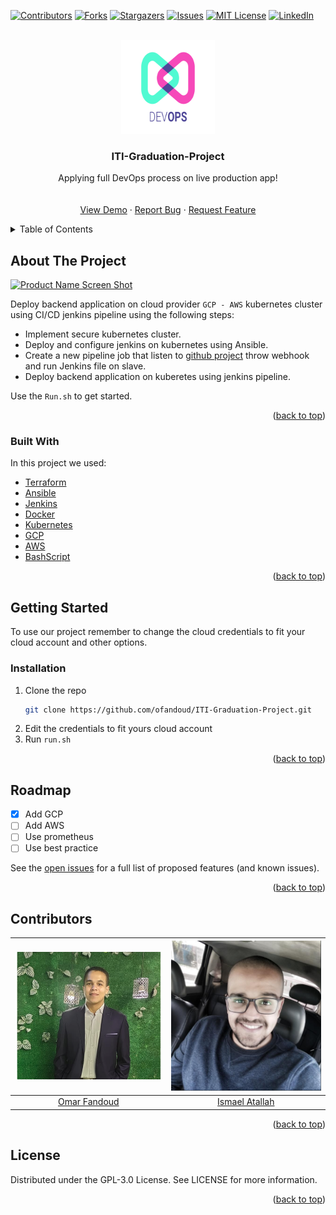 <div id="top"></div>

[![Contributors][contributors-shield]][contributors-url]
[![Forks][forks-shield]][forks-url]
[![Stargazers][stars-shield]][stars-url]
[![Issues][issues-shield]][issues-url]
[![MIT License][license-shield]][license-url]
[![LinkedIn][linkedin-shield]][linkedin-url]



<!-- PROJECT LOGO -->
<br />
<div align="center">
  <a href="https://github.com/ofandoud/ITI-Graduation-Project">
    <img src="images/logo-devops.png" alt="Logo" width="150" height="150">
  </a>

  <h3 align="center">ITI-Graduation-Project</h3>

  <p align="center">
    Applying full DevOps process on live production app!
    <br />
    <br />
    <br />
    <a href="https://github.com/ofandoud/ITI-Graduation-Project">View Demo</a>
    ·
    <a href="https://github.com/ofandoud/ITI-Graduation-Project/issues">Report Bug</a>
    ·
    <a href="https://github.com/ofandoud/ITI-Graduation-Project/issues">Request Feature</a>
  </p>
</div>



<!-- TABLE OF CONTENTS -->
<details>
  <summary>Table of Contents</summary>
  <ol>
    <li>
      <a href="#about-the-project">About The Project</a>
      <ul>
        <li><a href="#built-with">Built With</a></li>
      </ul>
    </li>
    <li>
      <a href="#getting-started">Getting Started</a>
      <ul>
        <li><a href="#installation">Installation</a></li>
      </ul>
    </li>
    <li><a href="#Roadmap">Roadmap</a></li>
    <li><a href="#contributing">Contributing</a></li>
    <li><a href="#license">License</a></li>
    
  </ol>
</details>



<!-- ABOUT THE PROJECT -->
## About The Project

[![Product Name Screen Shot][product-screenshot]]()

Deploy backend application on cloud provider `GCP - AWS` kubernetes cluster using CI/CD jenkins
pipeline using the following steps:
* Implement secure kubernetes cluster.
* Deploy and configure jenkins on kubernetes using Ansible.
* Create a new pipeline job that listen to [github project](https://github.com/OFandoud/jenkins-test) throw webhook and run Jenkins file on slave.
* Deploy backend application on kuberetes using jenkins pipeline.

Use the `Run.sh` to get started.

<p align="right">(<a href="#top">back to top</a>)</p>



### Built With

In this project we used:

* [Terraform](https://www.terraform.io/docs)
* [Ansible](https://docs.ansible.com/)
* [Jenkins](https://www.jenkins.io/doc/)
* [Docker](https://docs.docker.com/)
* [Kubernetes](https://kubernetes.io/docs/home/)
* [GCP](https://cloud.google.com/docs)
* [AWS](https://docs.aws.amazon.com/)
* [BashScript](https://www.gnu.org/savannah-checkouts/gnu/bash/manual/bash.html)

<p align="right">(<a href="#top">back to top</a>)</p>



<!-- GETTING STARTED -->
## Getting Started

To use our project remember to change the cloud credentials to fit your cloud account and other options.


### Installation

1. Clone the repo
   ```sh
   git clone https://github.com/ofandoud/ITI-Graduation-Project.git
   ```
2. Edit the credentials to fit yours cloud account
3. Run `run.sh`

<p align="right">(<a href="#top">back to top</a>)</p>




<!-- ROADMAP -->
## Roadmap

- [x] Add GCP
- [ ] Add AWS
- [ ] Use prometheus
- [ ] Use best practice 

See the [open issues](https://github.com/OFandoud/ITI-Graduation-Project/issues) for a full list of proposed features (and known issues).

<p align="right">(<a href="#top">back to top</a>)</p>



<!-- MARKDOWN LINKS & IMAGES -->
<!-- https://www.markdownguide.org/basic-syntax/#reference-style-links -->
[contributors-shield]: https://img.shields.io/github/contributors/ofandoud/ITI-Graduation-Project.svg?style=for-the-badge
[contributors-url]: https://github.com/OFandoud/ITI-Graduation-Project/graphs/contributors
[forks-shield]: https://img.shields.io/github/forks/ofandoud/ITI-Graduation-Project.svg?style=for-the-badge
[forks-url]: https://github.com/OFandoud/ITI-Graduation-Project/network/members
[stars-shield]: https://img.shields.io/github/stars/ofandoud/ITI-Graduation-Project.svg?style=for-the-badge
[stars-url]: https://github.com/OFandoud/ITI-Graduation-Project/stargazers
[issues-shield]: https://img.shields.io/github/issues/ofandoud/ITI-Graduation-Project.svg?style=for-the-badge
[issues-url]: https://github.com/OFandoud/ITI-Graduation-Project/issues
[license-shield]: https://img.shields.io/github/license/ofandoud/ITI-Graduation-Project.svg?style=for-the-badge
[license-url]: https://github.com/OFandoud/ITI-Graduation-Project/blob/master/LICENSE.txt
[linkedin-shield]: https://img.shields.io/badge/-LinkedIn-black.svg?style=for-the-badge&logo=linkedin&colorB=555
[linkedin-url]: https://www.linkedin.com/in/ofandoud
[product-screenshot]: images/devops-demo.gif


## Contributors


|      ![Omar Fandoud](images/omar.png)       |        ![Ismael Atallah](images/som3a.png)         |
| :-----------------------------------------: | :------------------------------------------------: |
| [Omar Fandoud](https://github.com/OFandoud) | [Ismael Atallah](https://github.com/IsmaelAtallah) |

<p align="right">(<a href="#top">back to top</a>)</p>


## License
Distributed under the GPL-3.0 License. See LICENSE for more information.

<p align="right">(<a href="#top">back to top</a>)</p>
